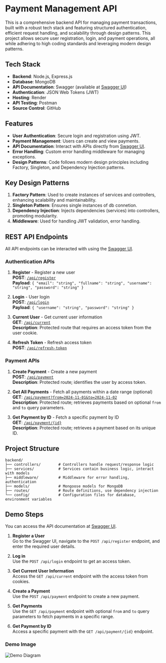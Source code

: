 
# Payment Management API

This is a comprehensive backend API for managing payment transactions, built with a robust tech stack and featuring structured authentication, efficient request handling, and scalability through design patterns.
 This project allows secure user registration, login, and payment operations, all while adhering to high coding standards and leveraging modern design patterns.

## Tech Stack

- **Backend**: Node.js, Express.js
- **Database**: MongoDB
- **API Documentation**: Swagger (available at [Swagger UI](https://paymentmanagement-j9mk.onrender.com/api-docs/))
- **Authentication**: JSON Web Tokens (JWT) 
- **Hosting**: Render
- **API Testing**: Postman
- **Source Control**: GitHub

## Features

- **User Authentication**: Secure login and registration using JWT.
- **Payment Management**: Users can create and view payments.
- **API Documentation**: Interact with APIs directly from [Swagger UI](https://paymentmanagement-j9mk.onrender.com/api-docs/).
- **Error Handling**: Custom error handling middleware for managing exceptions.
- **Design Patterns**: Code follows modern design principles including Factory, Singleton, and Dependency Injection patterns.

## Key Design Patterns

1. **Factory Pattern**: Used to create instances of services and controllers, enhancing scalability and maintainability.
2. **Singleton Pattern**: Ensures single instances of db connetion.
3. **Dependency Injection**: Injects dependencies (services) into controllers, promoting modularity.
4. **Middleware**: Used for handling JWT validation, error handling.

## REST API Endpoints

All API endpoints can be interacted with using the [Swagger UI](https://paymentmanagement-j9mk.onrender.com/api-docs/).

### Authentication APIs

1. **Register** - Register a new user  
   **POST**: [`/api/register`](https://paymentmanagement-j9mk.onrender.com/api/register)  
   **Payload**: `{ "email": "string", "fullname": "string", "username": "string", "password": "string" }`

2. **Login** - User login  
   **POST**: [`/api/login`](https://paymentmanagement-j9mk.onrender.com/api/login)  
   **Payload**: `{ "username": "string", "password": "string" }`

3. **Current User** - Get current user information  
   **GET**: [`/api/current`](https://paymentmanagement-j9mk.onrender.com/api/current)  
   **Description**: Protected route that requires an access token from the user cookie.

4. **Refresh Token** - Refresh access token  
   **POST**: [`/api/refresh-token`](https://paymentmanagement-j9mk.onrender.com/api/refresh-token)

### Payment APIs

1. **Create Payment** - Create a new payment  
   **POST**: [`/api/payment`](https://paymentmanagement-j9mk.onrender.com/api/payment)  
   **Description**: Protected route; identifies the user by access token.

2. **Get All Payments** - Fetch all payments within a date range (optional)  
   **GET**: [`/api/payment?from=2024-11-01&to=2024-11-02`](https://paymentmanagement-j9mk.onrender.com/api/payment?from=2024-11-01&to=2024-11-02)  
   **Description**: Protected route; retrieves payments based on optional `from` and `to` query parameters.

3. **Get Payment by ID** - Fetch a specific payment by ID  
   **GET**: [`/api/payment/{id}`](https://paymentmanagement-j9mk.onrender.com/api/payment/{id})  
   **Description**: Protected route; retrieves a payment based on its unique ID.

## Project Structure

```
backend/
├── controllers/        # Controllers handle request/response logic
├── services/           # Services contain business logic, interact with models
├── middleware/         # Middleware for error handling, authentication
├── models/             # Mongoose models for MongoDB
├── routes/             # Route definitions, use dependency injection
└── config/             # Configuration files for database, environment variables
```

## Demo Steps

You can access the API documentation at [Swagger UI](https://paymentmanagement-j9mk.onrender.com/api-docs/).

1. **Register a User**  
   Go to the Swagger UI, navigate to the `POST /api/register` endpoint, and enter the required user details.

2. **Log in**  
   Use the `POST /api/login` endpoint to get an access token.

3. **Get Current User Information**  
   Access the `GET /api/current` endpoint with the access token from cookies.

4. **Create a Payment**  
   Use the `POST /api/payment` endpoint to create a new payment.

5. **Get Payments**  
   Use the `GET /api/payment` endpoint with optional `from` and `to` query parameters to fetch payments in a specific range.

6. **Get Payment by ID**  
   Access a specific payment with the `GET /api/payment/{id}` endpoint.

### Demo Image
![Demo Diagram](https://drive.google.com/file/d/19tmPDuyKFS1BuSXXptQD3AQl09AA1w7t/view?usp=sharing)
